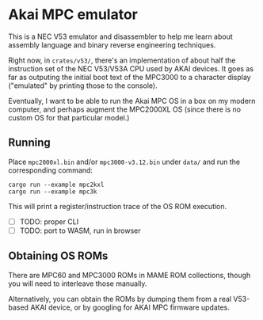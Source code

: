 # Akai MPC emulator

This is a NEC V53 emulator and disassembler to help me learn about assembly language
and binary reverse engineering techniques.

Right now, in `crates/v53/`, there's an implementation of about half the instruction set
of the NEC V53/V53A CPU used by AKAI devices. It goes as far as outputing the initial
boot text of the MPC3000 to a character display ("emulated" by printing those to the
console).

Eventually, I want to be able to run the Akai MPC OS in a box on my modern computer,
and perhaps augment the MPC2000XL OS (since there is no custom OS for that particular model.)

## Running

Place `mpc2000xl.bin` and/or `mpc3000-v3.12.bin` under `data/`
and run the corresponding command:

```
cargo run --example mpc2kxl
cargo run --example mpc3k
```

This will print a register/instruction trace of the OS ROM execution.

* [ ] TODO: proper CLI
* [ ] TODO: port to WASM, run in browser

## Obtaining OS ROMs

There are MPC60 and MPC3000 ROMs in MAME ROM collections, though you will
need to interleave those manually.

Alternatively, you can obtain the ROMs by dumping them from a real V53-based AKAI device,
or by googling for AKAI MPC firmware updates.
